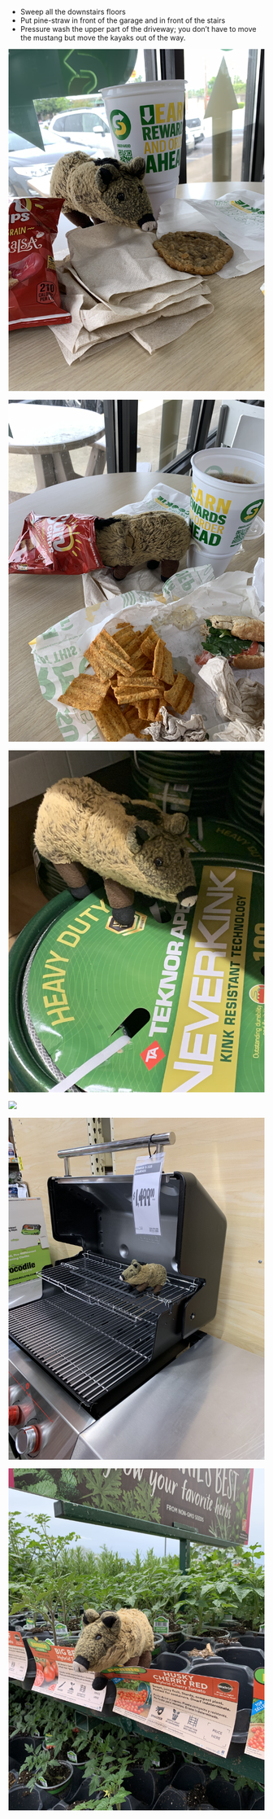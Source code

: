 
- Sweep all the downstairs floors
- Put pine-straw in front of the garage and in front of the stairs
- Pressure wash the upper part of the driveway; you don’t have to move the mustang but move the kayaks out of the way.

![](/blog/bday/lunchCookie.jpg)

![](/blog/bday/lunchChips.jpg)

![](/blog/bday/hose.jpg)

![](/blog/bday/straw.jpg)

![](/blog/bday/grill.jpg)

![](/blog/bday/plants.jpg)

